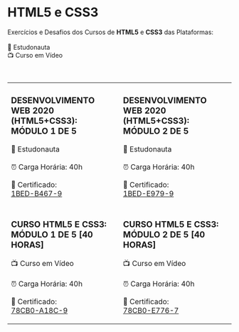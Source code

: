 <h1>HTML5 e CSS3</h1>

<p>Exercícios e Desafios dos Cursos de <strong>HTML5</strong> e <strong>CSS3</strong> das Plataformas:<br><br>
🚀  Estudonauta<br>
📺  Curso em Vídeo</p><br>

<table>
    <tr>
        <td>
        <h3>DESENVOLVIMENTO WEB 2020 (HTML5+CSS3): MÓDULO 1 DE 5</h3>
        <p>🚀 Estudonauta <br><br> ⏰ Carga Horária: 40h<br><br> 📜 Certificado:<br> <a href="https://www.estudonauta.com/validacao-de-certificado/?codigo=1BED-B467-9">1BED-B467-9</a></p>
        </td>
        <td>
        <h3>DESENVOLVIMENTO WEB 2020 (HTML5+CSS3): MÓDULO 2 DE 5</h3>
        <p>🚀 Estudonauta <br><br> ⏰ Carga Horária: 40h<br><br> 📜 Certificado:<br> <a href="https://www.estudonauta.com/validacao-de-certificado/?codigo=1BED-B467-9">1BED-E979-9</a></p>
        </td>
    </tr>
    <tr>
        <td>
        <h3>CURSO HTML5 E CSS3: MÓDULO 1 DE 5 [40 HORAS]</h3>
        <p>📺  Curso em Vídeo <br><br> ⏰ Carga Horária: 40h<br><br> 📜 Certificado:<br> <a href="https://www.cursoemvideo.com/validacao-de-certificado/?codigo=78CB0-A18C-9">78CB0-A18C-9
</a></p>
        </td>
        <td>
        <h3>CURSO HTML5 E CSS3: MÓDULO 2 DE 5 [40 HORAS]</h3>
        <p>📺  Curso em Vídeo <br><br> ⏰ Carga Horária: 40h<br><br> 📜 Certificado:<br> <a href="https://www.cursoemvideo.com/validacao-de-certificado/?codigo=78CB0-C9E9-5">78CB0-E776-7</a></p>
        </td>
    </tr>